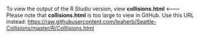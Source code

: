 To view the output of the R Studio version, view **collisions.html**  <--- Please note that **collisions.html** is too large to view in GitHub.  Use this URL instead: 
    https://raw.githubusercontent.com/leaherb/Seattle-Collisions/master/R/Colllisions.html
